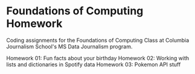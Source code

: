 # Foundations of Computing Homework

Coding assignments for the Foundations of Computing Class at Columbia Journalism School's MS Data Journalism program. 

Homework 01: Fun facts about your birthday
Homework 02: Working with lists and dictionaries in Spotify data
Homework 03: Pokemon API stuff